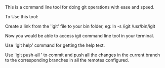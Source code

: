 This is a command line tool for doing git operations with ease and speed.


To Use this tool:

Create a link from the 'igit' file to your bin folder, 
	eg: ln -s <path to this repo>/igit /usr/bin/igit

Now you would be able to access igit command line tool in your terminal.

Use 'igit help' command for getting the help text.

Use 'igit push-all <commit message>' to commit and push all the changes in the current branch to the corresponding branches in all the remotes configured.